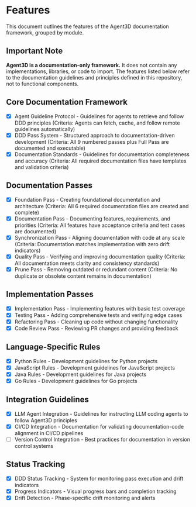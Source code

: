 # Features

This document outlines the features of the Agent3D documentation framework, grouped by module.

## Important Note

**Agent3D is a documentation-only framework.** It does not contain any implementations, libraries, or code to import. The features listed below refer to the documentation guidelines and principles defined in this repository, not to functional components.

## Core Documentation Framework

- [x] Agent Guideline Protocol - Guidelines for agents to retrieve and follow DDD principles (Criteria: Agents can fetch, cache, and follow remote guidelines automatically)
- [x] DDD Pass System - Structured approach to documentation-driven development (Criteria: All 9 numbered passes plus Full Pass are documented and executable)
- [x] Documentation Standards - Guidelines for documentation completeness and accuracy (Criteria: All required documentation files have templates and validation criteria)

## Documentation Passes

- [x] Foundation Pass - Creating foundational documentation and architecture (Criteria: All 6 required documentation files are created and complete)
- [x] Documentation Pass - Documenting features, requirements, and priorities (Criteria: All features have acceptance criteria and test cases are documented)
- [x] Synchronization Pass - Aligning documentation with code at any scale (Criteria: Documentation matches implementation with zero drift indicators)
- [x] Quality Pass - Verifying and improving documentation quality (Criteria: All documentation meets clarity and consistency standards)
- [x] Prune Pass - Removing outdated or redundant content (Criteria: No duplicate or obsolete content remains in documentation)

## Implementation Passes

- [x] Implementation Pass - Implementing features with basic test coverage
- [x] Testing Pass - Adding comprehensive tests and verifying edge cases
- [x] Refactoring Pass - Cleaning up code without changing functionality
- [x] Code Review Pass - Reviewing PR changes and providing feedback

## Language-Specific Rules

- [x] Python Rules - Development guidelines for Python projects
- [x] JavaScript Rules - Development guidelines for JavaScript projects
- [x] Java Rules - Development guidelines for Java projects
- [x] Go Rules - Development guidelines for Go projects

## Integration Guidelines

- [x] LLM Agent Integration - Guidelines for instructing LLM coding agents to follow Agent3D principles
- [x] CI/CD Integration - Documentation for validating documentation-code alignment in CI/CD pipelines
- [ ] Version Control Integration - Best practices for documentation in version control systems

## Status Tracking

- [x] DDD Status Tracking - System for monitoring pass execution and drift indicators
- [x] Progress Indicators - Visual progress bars and completion tracking
- [x] Drift Detection - Phase-specific drift monitoring and alerts
